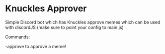 # Knuckles Approver
Simple Discord bot which has Knuckles approve memes which can be used with discordJS (make sure to point your config to main.js)

Commands:


-approve to approve a meme!
